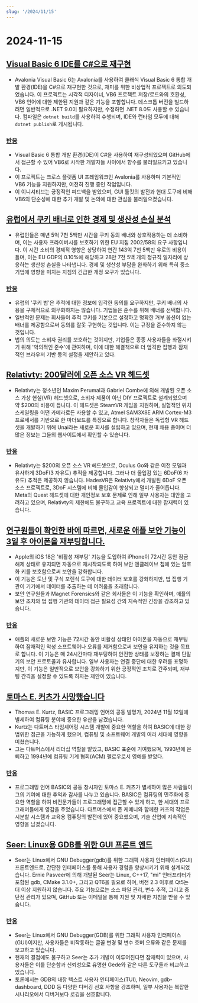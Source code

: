 ```yaml
---
slug: '/2024/11/15'
---
```


# 2024-11-15

## [Visual Basic 6 IDE를 C#으로 재구현](https://github.com/BAndysc/AvaloniaVisualBasic6)

- Avalonia Visual Basic 6는 Avalonia를 사용하여 클래식 Visual Basic 6 통합 개발 환경(IDE)을 C#으로 재구현한 것으로, 재미를 위한 비상업적 프로젝트로 의도되었습니다. 이 프로젝트는 시각적 디자이너, VB6 프로젝트 저장/로드와의 호환성, VB6 언어에 대한 제한된 지원과 같은 기능을 포함합니다. 데스크톱 버전을 빌드하려면 일반적으로 .NET 9.0이 필요하지만, 수정하면 .NET 8.0도 사용할 수 있습니다. 컴파일은 `dotnet build`를 사용하여 수행되며, IDE와 런타임 모두에 대해 `dotnet publish`로 게시됩니다.

### [반응](https://news.ycombinator.com/item?id=42141587)

- Visual Basic 6 통합 개발 환경(IDE)이 C#을 사용하여 재구성되었으며 GitHub에서 접근할 수 있어 VB6로 시작한 개발자들 사이에서 향수를 불러일으키고 있습니다.
- 이 프로젝트는 크로스 플랫폼 UI 프레임워크인 Avalonia를 사용하며 기본적인 VB6 기능을 지원하지만, 여전히 진행 중인 작업입니다.
- 이 이니셔티브는 긍정적인 피드백을 받았으며, GUI 툴킷의 발전과 현대 도구에 비해 VB6의 단순성에 대한 추가 개발 및 논의에 대한 관심을 불러일으켰습니다.

## [유럽에서 쿠키 배너로 인한 경제 및 생산성 손실 분석](https://legiscope.com/blog/hidden-productivity-drain-cookie-banners.html)

- 유럽인들은 매년 5억 7천 5백만 시간을 쿠키 동의 배너와 상호작용하는 데 소비하며, 이는 사용자 프라이버시를 보호하기 위한 EU 지침 2002/58의 요구 사항입니다. 이 시간 소비의 경제적 영향은 상당하여 연간 143억 7천 5백만 유로의 비용이 들며, 이는 EU GDP의 0.10%에 해당하고 28만 7천 5백 개의 정규직 일자리에 상응하는 생산성 손실을 나타냅니다. 경제 및 생산성 부담을 완화하기 위해 특히 중소기업에 영향을 미치는 지침의 긴급한 개정 요구가 있습니다.

### [반응](https://news.ycombinator.com/item?id=42141843)

- 유럽의 '쿠키 법'은 추적에 대한 정보에 입각한 동의를 요구하지만, 쿠키 배너의 사용을 구체적으로 의무화하지는 않습니다. 기업들은 준수를 위해 배너를 선택합니다.
- 일반적인 문제는 회사들이 추적 쿠키를 기본으로 설정하고 명확한 거부 옵션이 없는 배너를 제공함으로써 동의를 잘못 구현하는 것입니다. 이는 규정을 준수하지 않는 것입니다.
- 법의 의도는 소비자 권리를 보호하는 것이지만, 기업들은 종종 사용자들을 좌절시키기 위해 '악의적인 준수'에 관여하며, 이에 대한 해결책으로 더 엄격한 집행과 잠재적인 브라우저 기반 동의 설정을 제안하고 있다.

## [Relativty: 200달러에 오픈 소스 VR 헤드셋](https://www.relativty.com/)

- Relativty는 청소년인 Maxim Perumal과 Gabriel Combe에 의해 개발된 오픈 소스 가상 현실(VR) 헤드셋으로, 소비자 제품이 아닌 DIY 프로젝트로 설계되었으며 약 $200의 비용이 듭니다. 이 헤드셋은 SteamVR 게임을 지원하며, 실험적인 위치 스케일링을 어떤 카메라로든 사용할 수 있고, Atmel SAM3X8E ARM Cortex-M3 프로세서를 기반으로 한 마더보드를 특징으로 합니다. 창작자들은 독립형 VR 헤드셋을 개발하기 위해 Unai라는 새로운 회사를 설립하고 있으며, 현재 채용 중이며 더 많은 정보는 그들의 웹사이트에서 확인할 수 있습니다.

### [반응](https://news.ycombinator.com/item?id=42143269)

- Relativty는 $200의 오픈 소스 VR 헤드셋으로, Oculus Go와 같은 이전 모델과 유사하게 3DoF(3 자유도) 추적을 제공합니다. 그러나 더 몰입감 있는 6DoF(6 자유도) 추적은 제공하지 않습니다. HadesVR은 Relativty에서 개발된 6DoF 오픈 소스 프로젝트로, 3DoF 시스템에 비해 몰입감이 향상되고 멀미가 줄어듭니다. Meta의 Quest 헤드셋에 대한 개인정보 보호 문제로 인해 일부 사용자는 대안을 고려하고 있으며, Relativty의 제한에도 불구하고 교육 프로젝트에 대한 잠재력이 있습니다.

## [연구원들이 확인한 바에 따르면, 새로운 애플 보안 기능이 3일 후 아이폰을 재부팅합니다.](https://techcrunch.com/2024/11/14/new-apple-security-feature-reboots-iphones-after-3-days-researchers-confirm/)

- Apple의 iOS 18은 '비활성 재부팅' 기능을 도입하여 iPhone이 72시간 동안 잠금 해제 상태로 유지되면 자동으로 재시작되도록 하여 보안 엔클레이브 칩에 있는 암호화 키를 보호함으로써 보안을 강화합니다.
- 이 기능은 도난 및 구식 포렌식 도구에 대한 데이터 보호를 강화하지만, 법 집행 기관이 기기에서 데이터를 추출하는 데 어려움을 초래합니다.
- 보안 연구원들과 Magnet Forensics와 같은 회사들은 이 기능을 확인하며, 애플의 보안 조치와 법 집행 기관의 데이터 접근 필요성 간의 지속적인 긴장을 강조하고 있습니다.

### [반응](https://news.ycombinator.com/item?id=42143265)

- 애플의 새로운 보안 기능은 72시간 동안 비활성 상태인 아이폰을 자동으로 재부팅하여 잠재적인 악성 소프트웨어나 오류를 제거함으로써 보안을 유지하는 것을 목표로 합니다. 이 기능은 매 24시간마다 재부팅하여 안전한 상태를 보장하는 결제 단말기의 보안 프로토콜과 유사합니다. 일부 사용자는 연결 중단에 대한 우려를 표명하지만, 이 기능은 일반적으로 보안을 강화하기 위한 긍정적인 조치로 간주되며, 재부팅 간격을 설정할 수 있도록 하자는 제안이 있습니다.

## [토마스 E. 커츠가 사망했습니다](https://computerhistory.org/blog/in-memoriam-thomas-e-kurtz-1928-2024/)

- Thomas E. Kurtz, BASIC 프로그래밍 언어의 공동 발명가, 2024년 11월 12일에 별세하여 컴퓨팅 분야에 중요한 유산을 남겼습니다.
- Kurtz는 다트머스 타임셰어링 시스템 개발에 중요한 역할을 하여 BASIC에 대한 광범위한 접근을 가능하게 했으며, 컴퓨팅 및 소프트웨어 개발의 여러 세대에 영향을 미쳤습니다.
- 그는 다트머스에서 리더십 역할을 맡았고, BASIC 표준에 기여했으며, 1993년에 은퇴하고 1994년에 컴퓨팅 기계 협회(ACM) 펠로우로서 영예를 받았다.

### [반응](https://news.ycombinator.com/item?id=42141761)

- 프로그래밍 언어 BASIC의 공동 창시자인 토마스 E. 커츠가 별세하여 많은 사람들이 그의 기여에 대한 추억과 감사를 나누고 있습니다. BASIC은 컴퓨팅의 민주화에 중요한 역할을 하여 비전문가들이 프로그래밍에 접근할 수 있게 하고, 한 세대의 프로그래머들에게 영감을 주었습니다. 다트머스에서 존 케메니와 함께한 커츠의 작업은 시분할 시스템과 교육용 컴퓨팅의 발전에 있어 중요했으며, 기술 산업에 지속적인 영향을 남겼습니다.

## [Seer: Linux용 GDB를 위한 GUI 프론트 엔드](https://github.com/epasveer/seer)

- Seer는 Linux에서 GNU Debugger(gdb)를 위한 그래픽 사용자 인터페이스(GUI) 프론트엔드로, 간단한 인터페이스를 통해 사용자 경험을 향상시키기 위해 설계되었습니다. Ernie Pasveer에 의해 개발된 Seer는 Linux, C++17, "mi" 인터프리터가 포함된 gdb, CMake 3.1.0+, 그리고 QT6을 필요로 하며, 버전 2.3 이후로 Qt5는 더 이상 지원하지 않습니다. 주요 기능으로는 소스 파일 관리, 변수 추적, 그리고 중단점 관리가 있으며, GitHub 또는 이메일을 통해 지원 및 자세한 지침을 받을 수 있습니다.

### [반응](https://news.ycombinator.com/item?id=42146338)

- Seer는 Linux에서 GNU Debugger(GDB)를 위한 그래픽 사용자 인터페이스(GUI)이지만, 사용자들은 비작동하는 글꼴 변경 및 변수 호버 오류와 같은 문제를 보고하고 있습니다.
- 현재의 결점에도 불구하고 Seer는 추가 개발이 이루어진다면 잠재력이 있으며, 사용자들은 이를 단순함과 신뢰성으로 유명한 Gede와 같은 다른 도구들과 비교하고 있습니다.
- 토론에서는 GDB의 내장 텍스트 사용자 인터페이스(TUI), Neovim, gdb-dashboard, DDD 등 다양한 디버깅 선호 사항을 강조하며, 일부 사용자는 복잡한 시나리오에서 디버거보다 로깅을 선호합니다.

<head>
  <meta property="og:title" content="Visual Basic 6 IDE를 C#으로 재구현" />
  <meta property="og:type" content="website" />
  <meta property="og:image" content="https://og.cho.sh/api/og/?title=Visual%20Basic%206%20IDE%EB%A5%BC%20C%23%EC%9C%BC%EB%A1%9C%20%EC%9E%AC%EA%B5%AC%ED%98%84&subheading=2024%EB%85%84%2011%EC%9B%94%2015%EC%9D%BC%20%EA%B8%88%EC%9A%94%EC%9D%BC%3A%20%ED%95%B4%EC%BB%A4%EB%89%B4%EC%8A%A4%20%EC%9A%94%EC%95%BD" />
</head>
